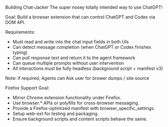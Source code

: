 Building Chat-Jacker
The super nosey totally intended way to use ChatGPT!

Goal: Build a browser extension that can control ChatGPT and Codex via DOM API.

Requirements:
- Must read and write into the chat input fields in both UIs
- Can detect message completion (when ChatGPT or Codex finishes typing)
- Can pull response text and return it to the agent framework
- Can queue multiple prompts without user intervention
- All interactions must be fully headless (background script + manifest v3)

Note: 
if required, Agents can Ask user for brower dumps / site source

Firefox Support Goal:
- Mirror Chrome extension functionality under Firefox.
- Use browser.* APIs or polyfills for cross-browser messaging.
- Provide a Firefox-optimized manifest with browser_specific_settings.
- Setup web-ext for testing and packaging.
- Ensure background scripts and content scripts behave the same.

